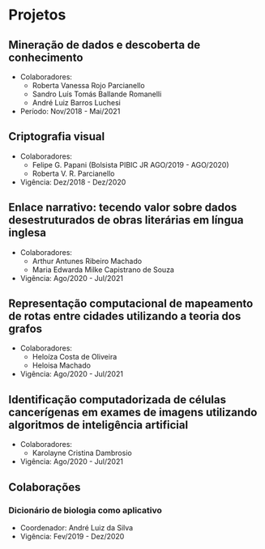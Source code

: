 # Projetos

## Mineração de dados e descoberta de conhecimento
- Colaboradores:
    - Roberta Vanessa Rojo Parcianello
    - Sandro Luís Tomás Ballande Romanelli
    - André Luiz Barros Luchesi
- Período: Nov/2018 - Mai/2021


## Criptografia visual
- Colaboradores:
    - Felipe G. Papani (Bolsista PIBIC JR AGO/2019 - AGO/2020)
    - Roberta V. R. Parcianello
- Vigência: Dez/2018 - Dez/2020

## Enlace narrativo: tecendo valor sobre dados desestruturados de obras literárias em língua inglesa
- Colaboradores:
    - Arthur Antunes Ribeiro Machado
    - Maria Edwarda Milke Capistrano de Souza
- Vigência: Ago/2020 - Jul/2021

## Representação computacional de mapeamento de rotas entre cidades utilizando a teoria dos grafos
- Colaboradores:
    - Heloíza Costa de Oliveira
    - Heloisa Machado
- Vigência: Ago/2020 - Jul/2021

## Identificação computadorizada de células cancerígenas em exames de imagens utilizando algoritmos de inteligência artificial
- Colaboradores:
    - Karolayne Cristina Dambrosio
- Vigência: Ago/2020 - Jul/2021

## Colaborações

### Dicionário de biologia como aplicativo
- Coordenador: André Luiz da Silva
- Vigência: Fev/2019 - Dez/2020


